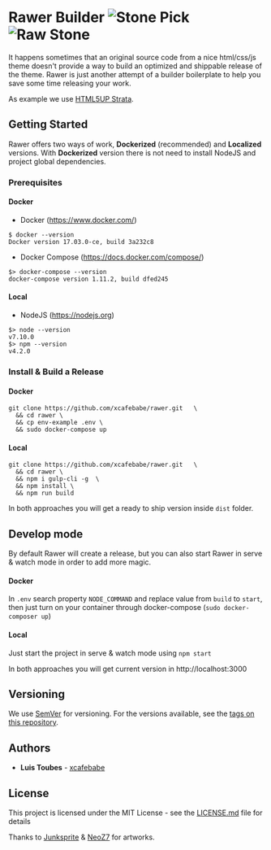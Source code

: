 # Rawer Builder ![Stone Pick](https://github.com/xcafebabe/rawer/raw/master/src/assets/images/pick.jpg) ![Raw Stone](https://github.com/xcafebabe/rawer/raw/master/src/assets/images/stone.jpg)

It happens sometimes that an original source code from a nice html/css/js theme doesn't provide a way to build an optimized and shippable release of the theme. Rawer is just another attempt of a builder boilerplate to help you save some time releasing your work.

As example we use [HTML5UP Strata](https://html5up.net/strata).

## Getting Started

Rawer offers two ways of work, **Dockerized** (recommended) and **Localized** versions. With **Dockerized** version there is not need to install NodeJS and project global dependencies.

### Prerequisites

#### Docker

* Docker (https://www.docker.com/)

```
$ docker --version
Docker version 17.03.0-ce, build 3a232c8
```

* Docker Compose (https://docs.docker.com/compose/)

```
$> docker-compose --version
docker-compose version 1.11.2, build dfed245
```

#### Local

* NodeJS (https://nodejs.org)
```
$> node --version
v7.10.0
$> npm --version
v4.2.0
```

### Install & Build a Release 

#### Docker

```
git clone https://github.com/xcafebabe/rawer.git   \
  && cd rawer \
  && cp env-example .env \
  && sudo docker-compose up
```

#### Local

```
git clone https://github.com/xcafebabe/rawer.git   \
  && cd rawer \
  && npm i gulp-cli -g  \
  && npm install \
  && npm run build
```

In both approaches you will get a ready to ship version inside `dist` folder.

## Develop mode

By default Rawer will create a release, but you can also start Rawer in serve & watch mode in order to add more magic.

#### Docker

In `.env` search property `NODE_COMMAND` and replace value from `build` to `start`, then just turn on your container through docker-compose (`sudo docker-composer up`)

#### Local

Just start the project in serve & watch mode using `npm start`

In both approaches you will get current version in http://localhost:3000

## Versioning

We use [SemVer](http://semver.org/) for versioning. For the versions available, see the [tags on this repository](https://github.com/xcafebabe/rawer/tags).

## Authors

* **Luis Toubes** - [xcafebabe](https://gitlab.com/xcafebabe)

## License

This project is licensed under the MIT License - see the [LICENSE.md](LICENSE.md) file for details

Thanks to [Junksprite](http://junksprite.deviantart.com/) & [NeoZ7](http://neoz7.deviantart.com/) for artworks.
